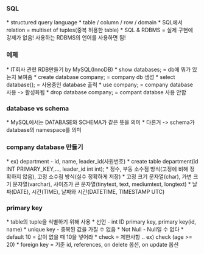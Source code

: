 <h3>SQL</h3>
* structured query language
* table / column / row / domain
* SQL에서 relation = multiset of tuples(중복 허용한 table)
* SQL & RDBMS = 실제 구현에 강제가 없음! 사용하는 RDBMS의 언어를 사용하면 됨!

<h3>예제</h3>
* IT회사 관련 RDB만들기 by MySQL(InnoDB)
* show databases; = db에 뭐가 있는지 보여줌
* create database company; = company db 생성
* select database(); = 사용중인 database 출력
* use company; = company database 사용 -> 활성화됨
* drop database company; = compant databse 사용 안함

<h3>database vs schema</h3>
* MySQL에서는 DATABASE와 SCHEMA가 같은 뜻을 의미
* 다른거 -> schema가 database의 namespace를 의미

<h3>company database 만들기</h3>
* ex) department - id, name, leader_id(사원번호)
* create table department(id INT PRIMARY_KEY,..., leader_id int int);
* 정수, 부동 소수점 방식(고정에 비해 정확하지 않음), 고정 소수점 방식(실수 정확하게 저장)
* 고정 크기 문자열(char), 가변 크기 문자열(varchar), 사이즈가 큰 문자열(tinytext, text, mediumtext, longtext)
* 날짜(DATE), 시간(TIME), 날짜와 시간(DATETIME, TIMESTAMP UTC)

<h3>primary key</h3>
* table의 tuple을 식별하기 위해 사용
* 선언 - int ID primary key, primary key(id, name)
* unique key - 중복된 값을 가질 수 없음
* Not Null - Null일 수 없다
* default 10 = 값이 없을 때 10을 넣어라
* check = 제한사항 .. ex) check (age >= 20)
* foreign key = 기준 id, references, on delete 옵션, on update 옵션

